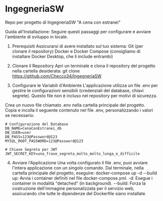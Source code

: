 # IngegneriaSW
Repo per progetto di IngegneriaSW "A cena con estranei"

Guida all'Installazione:
Seguire questi passaggi per configurare e avviare l'ambiente di sviluppo in locale.

1. Prerequisiti
Assicurarsi di avere installato sul tuo sistema:
    Git (per clonare il repository)
    Docker e Docker Compose (consigliamo di installare Docker Desktop, che li include entrambi)

2. Clonare il Repository
Apri un terminale e clona il repository del progetto nella cartella desiderata:
    git clone https://github.com/Checco34/IngegneriaSW
    
3. Configurare le Variabili d'Ambiente
L'applicazione utilizza un file .env per gestire le configurazioni sensibili (credenziali del database, chiavi segrete). Questo file non è incluso nel repository per motivi di sicurezza.

Crea un nuovo file chiamato .env nella cartella principale del progetto.
Copia e incolla il seguente contenuto nel file .env, personalizzando i valori se necessario:

    # Configurazione del Database
    DB_NAME=CenaConEstranei_db
    DB_USER=user
    DB_PASS=123@Password@123
    MYSQL_ROOT_PASSWORD=123@Password@123

    # Chiave Segreta per JWT
    JWT_SECRET_KEY=una_frase_segreta_molto_molto_lunga_e_difficile

4. Avviare l'Applicazione
Una volta configurato il file .env, puoi avviare l'intera applicazione con un singolo comando.
Dal terminale, nella cartella principale del progetto, eseguire:
    docker-compose up -d --build
up: Avvia i container definiti nel file docker-compose.yml.
-d: Esegue i container in modalità "detached" (in background).
--build: Forza la costruzione dell'immagine personalizzata per il servizio web, assicurando che tutte le dipendenze del Dockerfile siano installate.